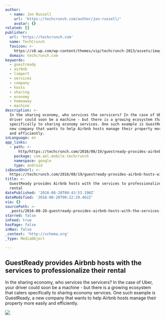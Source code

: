 ```yaml
---
author:
  - name: Jon Russell
    url: 'https://techcrunch.com/author/jon-russell/'
    avatar: {}
related: []
publisher:
  url: 'https://techcrunch.com'
  name: TechCrunch
  favicon: >-
    https://s0.wp.com/wp-content/themes/vip/techcrunch-2013/assets/images/favicon.ico
  domain: techcrunch.com
keywords:
  - guestready
  - airbnb
  - limpert
  - services
  - company
  - hosts
  - sharing
  - economy
  - homeaway
  - machine
description: >-
  In the sharing economy, who services the servicers? In the case of Uber, your
  driver could soon be a machine - but there is a growing ecosystem that caters
  specifically to sharing economy services. One such example is GuestReady, a
  new company that wants to help Airbnb hosts manage their property more easily
  and efficiently.
inLanguage: en
app_links:
  - path: >-
      http/https://techcrunch.com/2016/08/19/guestready-provides-airbnb-hosts-with-the-services-to-professionalize-their-rental/
    package: com.aol.mobile.techcrunch
    namespace: google
    type: android
isBasedOnUrl: >-
  https://techcrunch.com/2016/08/19/guestready-provides-airbnb-hosts-with-the-services-to-professionalize-their-rental/
title: >-
  GuestReady provides Airbnb hosts with the services to professionalize their
  rental
datePublished: '2016-08-20T00:43:53.190Z'
dateModified: '2016-08-20T00:22:29.462Z'
via: {}
sourcePath: >-
  _posts/2016-08-20-guestready-provides-airbnb-hosts-with-the-services-to-profes.md
starred: false
inFeed: true
hasPage: false
inNav: false
_context: 'http://schema.org'
_type: MediaObject

---
```

<article style=""><h1>GuestReady provides Airbnb hosts with the services to professionalize their rental</h1><p>In the sharing economy, who services the servicers? In the case of Uber, your driver could soon be a machine - but there is a growing ecosystem that caters specifically to sharing economy services. One such example is GuestReady, a new company that wants to help Airbnb hosts manage their property more easily and efficiently.</p><img src="https://tctechcrunch2011.files.wordpress.com/2016/08/2-book-services-now-london.jpg?w=764&amp;h=400&amp;crop=1" /></article>